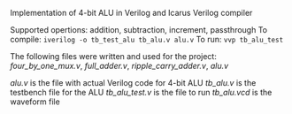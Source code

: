 Implementation of 4-bit ALU in Verilog and Icarus Verilog compiler

Supported opertions: addition, subtraction, increment, passthrough
To compile: `iverilog -o tb_test_alu tb_alu.v alu.v`
To run: `vvp tb_alu_test`

The following files were written and used for the project: *four_by_one_mux.v*, *full_adder.v*, *ripple_carry_adder.v*, *alu.v*

*alu.v* is the file with actual Verilog code for 4-bit ALU
*tb_alu.v* is the testbench file for the ALU
*tb_alu_test.v* is the file to run
*tb_alu.vcd* is the waveform file
